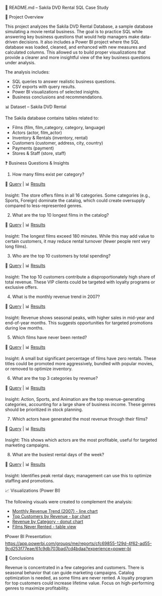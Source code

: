 📄 README.md – Sakila DVD Rental SQL Case Study

🎯 Project Overview

This project analyzes the Sakila DVD Rental Database, a sample database simulating a movie rental business.
The goal is to practice SQL while answering key business questions that would help managers make data-driven decisions. It also includes a Power BI project where the SQL database was loaded, cleaned, and enhanced with new measures and calculated columns. This allowed us to build proper visualizations that provide a clearer and more insightful view of the key business questions under analysis.

The analysis includes:

- SQL queries to answer realistic business questions.
- CSV exports with query results.
- Power BI visualizations of selected insights.
- Business conclusions and recommendations.



📊 Dataset – Sakila DVD Rental

The Sakila database contains tables related to:

- Films (film, film_category, category, language)
- Actors (actor, film_actor)
- Inventory & Rentals (inventory, rental)
- Customers (customer, address, city, country)
- Payments (payment)
- Stores & Staff (store, staff)



❓ Business Questions & Insights 

1. How many films exist per category?

📄 [Query](SQL/01_films_by_category.sql)
 | 📊 [Results](Results/01_films_by_category.csv)

Insight: The store offers films in all 16 categories. Some categories (e.g., Sports, Foreign) dominate the catalog, which could create oversupply compared to less-represented genres.



2. What are the top 10 longest films in the catalog?

📄 [Query](SQL/02_top_longest_films.sql)
 | 📊 [Results](Results/02_top_longest_films.csv)

Insight: The longest films exceed 180 minutes. While this may add value to certain customers, it may reduce rental turnover (fewer people rent very long films).



3. Who are the top 10 customers by total spending?

📄 [Query](SQL/03_top_customers.sql)
 | 📊 [Results](Results/03_top_customers.csv)

Insight: The top 10 customers contribute a disproportionately high share of total revenue. These VIP clients could be targeted with loyalty programs or exclusive offers.



4. What is the monthly revenue trend in 2007?

📄 [Query](SQL/04_monthly_revenue_2007.sql)
 | 📊 [Results](Results/04_monthly_revenue_2007.csv)

Insight: Revenue shows seasonal peaks, with higher sales in mid-year and end-of-year months. This suggests opportunities for targeted promotions during low months.



5. Which films have never been rented?

📄 [Query](SQL/05_films_never_rented.sql)
 | 📊 [Results](Results/05_films_never_rented.csv)

Insight: A small but significant percentage of films have zero rentals. These titles could be promoted more aggressively, bundled with popular movies, or removed to optimize inventory.



6. What are the top 3 categories by revenue?

📄 [Query](SQL/06_top_categories_revenue.sql)
 | 📊 [Results](Results/06_top_categories_revenue.csv)

Insight: Action, Sports, and Animation are the top revenue-generating categories, accounting for a large share of business income. These genres should be prioritized in stock planning.



7. Which actors have generated the most revenue through their films?

📄 [Query](SQL/07_top_actors_revenue.sql)
 | 📊 [Results](Results/07_top_actors_revenue.csv)

Insight: This shows which actors are the most profitable, useful for targeted marketing campaigns.



8. What are the busiest rental days of the week?

📄 [Query](SQL/08_busiest_rental_day.sql)
 | 📊 [Results](Results/08_busiest_rental_day.csv)

Insight: Identifies peak rental days; management can use this to optimize staffing and promotions.




📈 Visualizations (Power BI)

The following visuals were created to complement the analysis:

- [Monthly Revenue Trend (2007) - line chart](Visuals/MonthlyRevenueTrend.jpg)
- [Top Customers by Revenue - bar chart](Visuals/TopCustomers.jpg)
- [Revenue by Category - donut chart](Visuals/RevenueByCategory.jpg)
- [Films Never Rented - table view](Visuals/FilmsNeverRented.jpg)


❗Power BI Presentation: https://app.powerbi.com/groups/me/reports/cfc69855-129d-4f62-ad55-9cd253f77eae/61c9db703bad7cd4bdaa?experience=power-bi



📝 Conclusions

Revenue is concentrated in a few categories and customers.
There is seasonal behavior that can guide marketing campaigns.
Catalog optimization is needed, as some films are never rented.
A loyalty program for top customers could increase lifetime value.
Focus on high-performing genres to maximize profitability.
